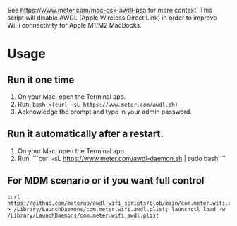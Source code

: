 See https://www.meter.com/mac-osx-awdl-psa for more context. This script will disable AWDL (Apple Wireless Direct Link)
in order to improve WiFi connectivity for Apple M1/M2 MacBooks.

# Usage

## Run it one time

1. On your Mac, open the Terminal app.
2. Run: 
```bash <(curl -sL https://www.meter.com/awdl.sh)```
3. Acknowledge the prompt and type in your admin password.


## Run it automatically after a restart. 

1. On your Mac, open the Terminal app.
2. Run: 
```curl -sL https://www.meter.com/awdl-daemon.sh | sudo bash````

## For MDM scenario or if you want full control
```
curl https://github.com/meterup/awdl_wifi_scripts/blob/main/com.meter.wifi.awdl.plist > /Library/LaunchDaemons/com.meter.wifi.awdl.plist; launchctl load -w /Library/LaunchDaemons/com.meter.wifi.awdl.plist
```
